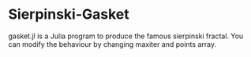 # Sierpinski-Gasket
gasket.jl is a Julia program to produce the famous sierpinski fractal. You can modify the behaviour by changing maxiter and points array.
